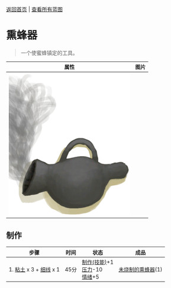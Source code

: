 [返回首页](index.md)   |  [查看所有蓝图](blueprint.md)
# 熏蜂器  
> 一个使蜜蜂镇定的工具。  
  
  属性  |   图片   
 ----  |  ----:   
   |  ![](Sprite/BeeSmokerOn.png)   
  
## 制作  
步骤  |  时间  |  状态  |  成品  
----  |  ----  |  ----  |  ----  
1. [粘土](Clay.md) x 3 + [细线](CordFiber.md) x 1  |  45分  |  [制作(技能)](Skill_Crafting.md)+1<br>[压力](Stress.md)-10<br>[情绪](Morale.md)+5  |  [未烧制的熏蜂器](BeeSmokerUnfired.md)(1)  
